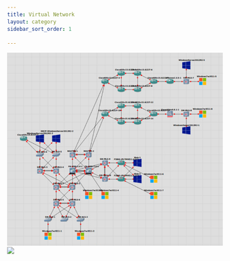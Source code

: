```yaml
---
title: Virtual Network
layout: category
sidebar_sort_order: 1

---
```

![](_screenshots/Capture.PNG)![](/uploads/Capture.PNG)